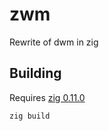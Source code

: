 # zwm
Rewrite of dwm in zig

## Building
Requires [zig 0.11.0](https://ziglang.org/download/#release-0.11.0)

```bash
zig build
```
